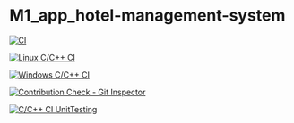 # M1_app_hotel-management-system

[![CI](https://github.com/ShaikBhijalani/M1_app_hotel-management-system/actions/workflows/main.yml/badge.svg)](https://github.com/ShaikBhijalani/M1_app_hotel-management-system/actions/workflows/main.yml)

[![Linux C/C++ CI](https://github.com/ShaikBhijalani/M1_app_hotel-management-system/actions/workflows/Linux_c-cpp.yml/badge.svg)](https://github.com/ShaikBhijalani/M1_app_hotel-management-system/actions/workflows/Linux_c-cpp.yml)

[![Windows C/C++ CI](https://github.com/ShaikBhijalani/M1_app_hotel-management-system/actions/workflows/windows_c-ccp.yml/badge.svg)](https://github.com/ShaikBhijalani/M1_app_hotel-management-system/actions/workflows/windows_c-ccp.yml)

[![Contribution Check - Git Inspector](https://github.com/ShaikBhijalani/M1_app_hotel-management-system/actions/workflows/gitinspector.yml/badge.svg)](https://github.com/ShaikBhijalani/M1_app_hotel-management-system/actions/workflows/gitinspector.yml)

[![C/C++ CI UnitTesting](https://github.com/ShaikBhijalani/M1_app_hotel-management-system/actions/workflows/unit_testing.yml/badge.svg)](https://github.com/ShaikBhijalani/M1_app_hotel-management-system/actions/workflows/unit_testing.yml)
